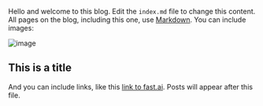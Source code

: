 Hello and welcome to this blog. Edit the `index.md` file to change this content. All pages on the blog, including this one, use [Markdown](https://guides.github.com/features/mastering-markdown/). You can include images:

![image](https://user-images.githubusercontent.com/100204393/179729862-51252afe-2d05-4901-b3bc-7b994ba40bc6.png)

## This is a title

And you can include links, like this [link to fast.ai](https://www.fast.ai). Posts will appear after this file. 
